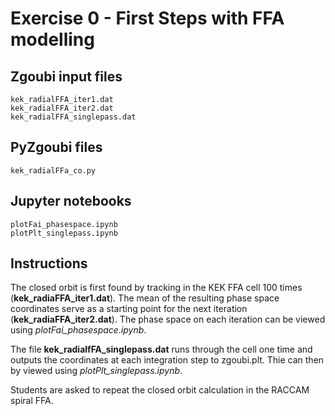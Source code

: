 # Exercise 0 - First Steps with FFA modelling

## Zgoubi input files

```
kek_radialFFA_iter1.dat
kek_radialFFA_iter2.dat
kek_radialFFA_singlepass.dat
```

## PyZgoubi files

```
kek_radialFFa_co.py
```
## Jupyter notebooks
```
plotFai_phasespace.ipynb
plotPlt_singlepass.ipynb
```
## Instructions

The closed orbit is first found by tracking in the KEK FFA cell 100 times (**kek_radiaFFA_iter1.dat**). The mean of the resulting phase space coordinates serve as a starting point for the next iteration (**kek_radiaFFA_iter2.dat**). The phase space on each iteration can be viewed using *plotFai_phasespace.ipynb*. 

The file **kek_radialfFA_singlepass.dat** runs through the cell one time and outputs the coordinates at each integration step to zgoubi.plt. Thie can then by viewed using *plotPlt_singlepass.ipynb*.

Students are asked to repeat the closed orbit calculation in the RACCAM spiral FFA.



